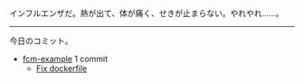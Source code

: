 インフルエンザだ。熱が出て、体が痛く、せきが止まらない。やれやれ……。

---

今日のコミット。

- [fcm-example](https://github.com/bouzuya/fcm-example) 1 commit
  - [Fix dockerfile](https://github.com/bouzuya/fcm-example/commit/7b6737be418f5c99614df3428e5308f7ca8bf5bd)

